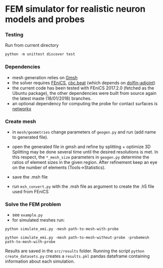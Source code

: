 # FEM simulator for realistic neuron models and probes

### Testing

Run from current directory
```python
python -m unittest discover test
```

### Dependencies
- mesh generation relies on [Gmsh](https://gmsh.info/#Download)
- the solver requires [FEniCS](https://fenicsproject.org/download/), [cbc.beat](https://bitbucket.org/meg/cbcbeat)
  (which depends on [dolfin-adjoint](http://dolfin-adjoint-doc.readthedocs.io/en/latest/download/index.html))
- the current code has been tested with FEniCS 2017.2.0 (fetched as the Ubuntu package),
  the other dependencies were built from source again the latest maste (18/01/2018)
  branches.
- an optional dependency for computing the probe for contact surfaces is [networkx](https://networkx.github.io/)

### Create mesh

- in `mesh/geometries` change parameters of `geogen.py` and run (add name to generated file).

- open the generated file in gmsh and refine by splitting + optimize 3D
  Splitting may be done several time until the desired resolutions is met.
  In this respect, the `*_mesh_size` parameters in `geogen.py` determine
  the ratios of element sizes in the given region. After refinement keep
  an eye on the number of elements (Tools->Statistics).
  
- save the .msh file

- run `msh_convert.py` with the .msh file as argument to create the .h5 file used from FEniCS

### Solve the FEM problem
- see `example.py`
- for simulated meshes run:

`python simulate_emi.py -mesh path-to-mesh-with-probe`

`python simulate_emi.py -mesh path-to-mesh-without-probe -probemesh path-to-mesh-with-probe`

Results are saved in the `src/results` folder. Running the script `python create_datasets.py` creates a `results.pkl` pandas dataframe containing information about each simulation.

